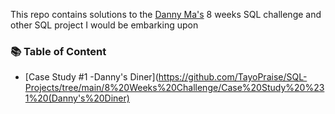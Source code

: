 This repo contains solutions to the [Danny Ma's](https://8weeksqlchallenge.com/) 8 weeks SQL challenge and other SQL project I would be embarking upon


### 📚 Table of Content
- [Case Study #1 -Danny's Diner](https://github.com/TayoPraise/SQL-Projects/tree/main/8%20Weeks%20Challenge/Case%20Study%20%231%20(Danny's%20Diner)
